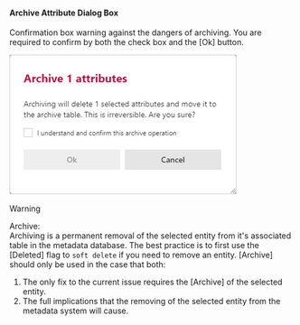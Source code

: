#### Archive Attribute Dialog Box  

Confirmation box warning against the dangers of archiving.  You are required to confirm by both the check box and the [Ok] button.

<img 
    src="images/bimlflex-app-dialog-archive-attribute-list.png" 
    class="border-image" 
    style="border: 1px solid #CCC;" 
    title="Archive Multiple Attributes Dialog Box" 
/>

>[!WARNING]
> Archive:  
> Archiving is a permanent removal of the selected entity from it's associated table in the metadata database.  The best practice is to first use the [Deleted] flag to `soft delete` if you need to remove an entity.  [Archive] should only be used in the case that both:
>
> 1. The only fix to the current issue requires the [Archive] of the selected entity.
> 2. The full implications that the removing of the selected entity from the metadata system will cause.

